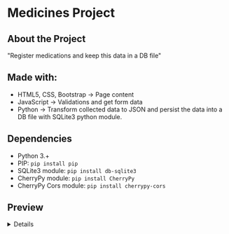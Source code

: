 # Medicines Project

## About the Project
"Register medications and keep this data in a DB file"

## Made with:
- HTML5, CSS, Bootstrap -> Page content
- JavaScript -> Validations and get form data
- Python -> Transform collected data to JSON and persist the data into a DB file with SQLite3 python module.

## Dependencies
- Python 3.+
- PIP: <code>pip install pip</code>
- SQLite3 module: <code>pip install db-sqlite3</code>
- CherryPy module: <code>pip install CherryPy</code>
- CherryPy Cors module: <code>pip install cherrypy-cors</code>

## Preview
<details>
  
![Init Window](/init_window.png)
![Form Window](/form_window.png)
![Register Window](/registration_window.png)

</details>
